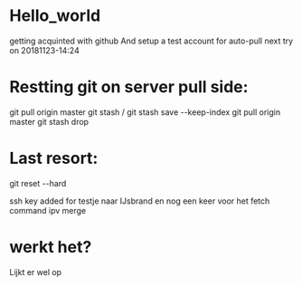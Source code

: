 # Hello_world
getting acquinted with github
And setup a test account for auto-pull
next try on 20181123-14:24


# Restting git on server pull side:
git pull origin master
git stash  /  git stash save --keep-index
git pull origin master
git stash drop

# Last resort:
git reset --hard


ssh key added for testje naar IJsbrand
en nog een keer voor het fetch command ipv merge

# werkt het?
Lijkt er wel op
